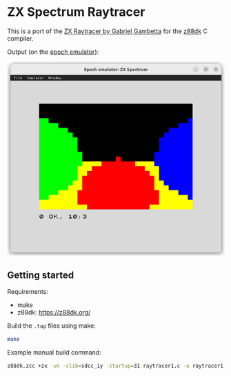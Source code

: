 # ZX Spectrum Raytracer

This is a port of the [ZX Raytracer by Gabriel Gambetta](https://gabrielgambetta.com/zx-raytracer.html) for the [z88dk](https://z88dk.org/) C compiler.

Output (on the [epoch emulator](https://github.com/ghidosoft/epoch)):

![raytracer1](images/raytracer1.png)

## Getting started

Requirements:
* make
* z88dk: https://z88dk.org/

Build the `.tap` files using make:

```bash
make
```

Example manual build command:

```bash
z88dk.zcc +zx -vn -clib=sdcc_iy -startup=31 raytracer1.c -o raytracer1 -create-app -lm
```
